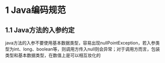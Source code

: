 # 1 Java编码规范

## 1.1 Java方法的入参约定

java方法的入参不要使用基本数据类型，容易出现nullPointException，若入参类型为int、long、boolean等，则调用方传入null则会异常；对于调用方而言，包装类型和基本数据类型，在数值上是可以相互妆化的